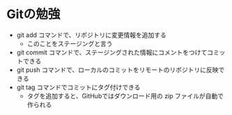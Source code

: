 # Gitの勉強

- git add コマンドで、リポジトリに変更情報を追加する
    - このことをステージングと言う
- git commit コマンドで、ステージングされた情報にコメントをつけてコミットできる
- git push コマンドで、ローカルのコミットをリモートのリポジトリに反映できる
- git tag コマンドでコミットにタグ付けできる
    - タグを追加すると、GitHubではダウンロード用の zip ファイルが自動で作られる
